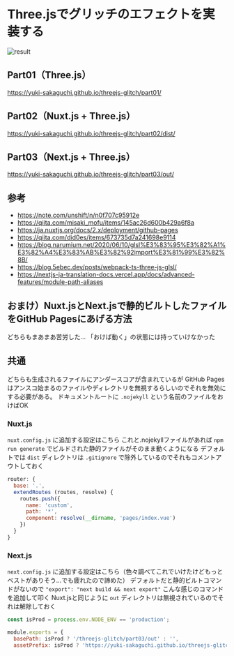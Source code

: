# Three.jsでグリッチのエフェクトを実装する

![result](https://user-images.githubusercontent.com/16290220/129472100-b8ac86cd-c147-41da-9cf4-6cecfa595450.gif)

## Part01（Three.js）

https://yuki-sakaguchi.github.io/threejs-glitch/part01/


## Part02（Nuxt.js + Three.js）

https://yuki-sakaguchi.github.io/threejs-glitch/part02/dist/


## Part03（Next.js + Three.js）

https://yuki-sakaguchi.github.io/threejs-glitch/part03/out/


## 参考

- https://note.com/unshift/n/n0f707c95912e
- https://qiita.com/misaki_mofu/items/145ac26d600b429a6f8a
- https://ja.nuxtjs.org/docs/2.x/deployment/github-pages
- https://qiita.com/did0es/items/673735d7a241698e9114
- https://blog.narumium.net/2020/06/10/glsl%E3%83%95%E3%82%A1%E3%82%A4%E3%83%AB%E3%82%92import%E3%81%99%E3%82%8B/
- https://blog.5ebec.dev/posts/webpack-ts-three-js-glsl/
- https://nextjs-ja-translation-docs.vercel.app/docs/advanced-features/module-path-aliases

## おまけ）Nuxt.jsとNext.jsで静的ビルトしたファイルをGitHub Pagesにあげる方法

どちらもまあまあ苦労した...
「おけば動く」の状態には持っていけなかった

## 共通

どちらも生成されるファイルにアンダースコアが含まれているが GitHub Pages はアンスコ始まるのファイルやディレクトリを無視するらしいのでそれを無効にする必要がある。
ドキュメントルートに `.nojekyll` という名前のファイルをおけばOK

### Nuxt.js

`nuxt.config.js` に追加する設定はこちら
これと.nojekyllファイルがあれば `npm run generate` でビルドされた静的ファイルがそのまま動くようになる
デフォルトでは `dist` ディレクトリは `.gitignore` で除外しているのでそれもコメントアウトしておく

```js
router: {
  base: '.',
  extendRoutes (routes, resolve) {
    routes.push({
      name: 'custom',
      path: '*',
      component: resolve(__dirname, 'pages/index.vue')
    })
  }
}
```

### Next.js

`next.config.js` に追加する設定はこちら（色々調べてこれでいけたけどもっとベストがありそう...でも疲れたので諦めた）
デフォルトだと静的ビルトコマンドがないので `"export": "next build && next export"` こんな感じのコマンドを追加して叩く
Nuxt.jsと同じように `out` ディレクトリは無視されているのでそれは解除しておく

```js
const isProd = process.env.NODE_ENV == 'production';

module.exports = {
  basePath: isProd ? '/threejs-glitch/part03/out' : '',
  assetPrefix: isProd ? 'https://yuki-sakaguchi.github.io/threejs-glitch/part03/out' : '',
```
